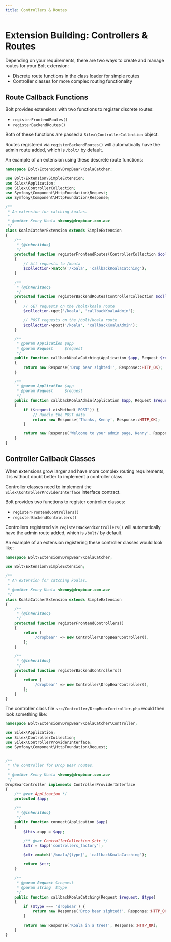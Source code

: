 ```yaml
---
title: Controllers & Routes
---
```

Extension Building: Controllers & Routes
========================================

Depending on your requirements, there are two ways to create and manage routes
for your Bolt extension:

  * Discrete route functions in the class loader for simple routes
  * Controller classes for more complex routing functionality

Route Callback Functions
------------------------

Bolt provides extensions with two functions to register discrete routes:

  * `registerFrontendRoutes()`
  * `registerBackendRoutes()`

Both of these functions are passed a `Silex\ControllerCollection` object.

Routes registered via `registerBackendRoutes()` will automatically have the
admin route added, which is `/bolt/` by default.

An example of an extension using these descrete route functions:

```php
namespace Bolt\Extension\DropBear\KoalaCatcher;

use Bolt\Extension\SimpleExtension;
use Silex\Application;
use Silex\ControllerCollection;
use Symfony\Component\HttpFoundation\Request;
use Symfony\Component\HttpFoundation\Response;

/**
 * An extension for catching koalas.
 *
 * @author Kenny Koala <kenny@dropbear.com.au>
 */
class KoalaCatcherExtension extends SimpleExtension
{
    /**
     * {@inheritdoc}
     */
    protected function registerFrontendRoutes(ControllerCollection $collection)
    {
        // All requests to /koala
        $collection->match('/koala', 'callbackKoalaCatching');
    }

    /**
     * {@inheritdoc}
     */
    protected function registerBackendRoutes(ControllerCollection $collection)
    {
        // GET requests on the /bolt/koala route
        $collection->get('/koala', 'callbackKoalaAdmin');

        // POST requests on the /bolt/koala route
        $collection->post('/koala', 'callbackKoalaAdmin');
    }

    /**
     * @param Application $app
     * @param Request     $request
     */
    public function callbackKoalaCatching(Application $app, Request $request)
    {
        return new Response('Drop bear sighted!', Response::HTTP_OK);
    }

    /**
     * @param Application $app
     * @param Request     $request
     */
    public function callbackKoalaAdmin(Application $app, Request $request)
    {
        if ($request->isMethod('POST')) {
            // Handle the POST data
            return new Response('Thanks, Kenny', Response::HTTP_OK);
        }

        return new Response('Welcome to your admin page, Kenny', Response::HTTP_OK);
    }
}
```

Controller Callback Classes
---------------------------

When extensions grow larger and have more complex routing requirements, it is
without doubt better to implement a controller class.

Controller classes need to implement the `Silex\ControllerProviderInterface`
interface contract.

Bolt provides two functions to register controller classes:

  * `registerFrontendControllers()`
  * `registerBackendControllers()`

Controllers registered via `registerBackendControllers()` will automatically
have the admin route added, which is `/bolt/` by default.

An example of an extension registering these controller classes would look like:

```php
namespace Bolt\Extension\DropBear\KoalaCatcher;

use Bolt\Extension\SimpleExtension;

/**
 * An extension for catching koalas.
 *
 * @author Kenny Koala <kenny@dropbear.com.au>
 */
class KoalaCatcherExtension extends SimpleExtension
{
    /**
     * {@inheritdoc}
     */
    protected function registerFrontendControllers()
    {
        return [
            '/dropbear' => new Controller\DropBearController(),
        ];
    }

    /**
     * {@inheritdoc}
     */
    protected function registerBackendControllers()
    {
        return [
            '/dropbear' => new Controller\DropBearController(),
        ];
    }
}
```

The controller class file `src/Controller/DropBearController.php` would
then look something like:

```php
namespace Bolt\Extension\DropBear\KoalaCatcher\Controller;

use Silex\Application;
use Silex\ControllerCollection;
use Silex\ControllerProviderInterface;
use Symfony\Component\HttpFoundation\Request;


/**
 * The controller for Drop Bear routes.
 *
 * @author Kenny Koala <kenny@dropbear.com.au>
 */
DropBearController implements ControllerProviderInterface
{
    /** @var Application */
    protected $app;

    /**
     * {@inheritdoc}
     */
    public function connect(Application $app)
    {
        $this->app = $app;

        /** @var ControllerCollection $ctr */
        $ctr = $app['controllers_factory'];

        $ctr->match('/koala/{type}', 'callbackKoalaCatching');

        return $ctr;
    }

    /**
     * @param Request $request
     * @param string  $type
     */
    public function callbackKoalaCatching(Request $request, $type)
    {
        if ($type === 'dropbear') {
            return new Response('Drop bear sighted!', Response::HTTP_OK);
        }

        return new Response('Koala in a tree!', Response::HTTP_OK);
    }
}
```

